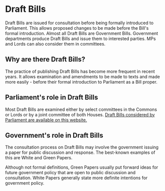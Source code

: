 # Draft Bills

Draft Bills are issued for consultation before being formally introduced to Parliament. This allows proposed changes to be made before the Bill's formal introduction. Almost all Draft Bills are Government Bills. Government departments produce Draft Bills and issue them to interested parties. MPs and Lords can also consider them in committees.

## Why are there Draft Bills?

The practice of publishing Draft Bills has become more frequent in recent years. It allows examination and amendments to be made to texts and made more easily - before their formal introduction to Parliament as a Bill proper.

## Parliament's role in Draft Bills

Most Draft Bills are examined either by select committees in the Commons or Lords or by a joint committee of both Houses. [Draft Bills considered by Parliament are available on this website.](http://www.parliament.uk/business/bills-and-legislation/draft-bills/)

## Government's role in Draft Bills

The consultation process on Draft Bills may involve the government issuing a paper for public discussion and response. The best-known examples of this are White and Green Papers.

Although not formal definitions, Green Papers usually put forward ideas for future government policy that are open to public discussion and consultation. White Papers generally state more definite intentions for government policy. 